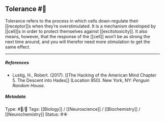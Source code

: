 ## Tolerance  #🧠 

Tolerance refers to the process in which cells down-regulate their [[receptor]]s when they’re overstimulated. It is a mechanism developed by [[cell]]s in order to protect themselves against [[excitotoxicity]]. It also means, however, that the response of the [[cell]] won’t be as strong the next time around, and you will therefor need more stimulation to get the same effect.

___

##### References

- Lustig, H., Robert. (2017). [[The Hacking of the American Mind Chapter 5. The Descent into Hades]] (Location 950). New York, NY: _Penguin Random House_.

##### Metadata

Type: #🔵/🔵 
Tags: [[Biology]] / [[Neuroscience]] / [[Biochemistry]] / [[Neurochemistry]] 
Status: #☀️ 
